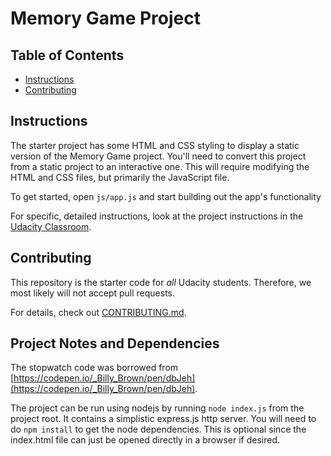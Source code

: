 # Memory Game Project

## Table of Contents

* [Instructions](#instructions)
* [Contributing](#contributing)

## Instructions

The starter project has some HTML and CSS styling to display a static version of the Memory Game project. You'll need to convert this project from a static project to an interactive one. This will require modifying the HTML and CSS files, but primarily the JavaScript file.

To get started, open `js/app.js` and start building out the app's functionality

For specific, detailed instructions, look at the project instructions in the [Udacity Classroom](https://classroom.udacity.com/me).

## Contributing

This repository is the starter code for _all_ Udacity students. Therefore, we most likely will not accept pull requests.

For details, check out [CONTRIBUTING.md](CONTRIBUTING.md).

## Project Notes and Dependencies

The stopwatch code was borrowed from [https://codepen.io/_Billy_Brown/pen/dbJeh](https://codepen.io/_Billy_Brown/pen/dbJeh).

The project can be run using nodejs by running `node index.js` from the project root. It contains a simplistic express.js http server. You will need to do `npm install` to get the node dependencies. This is optional since the index.html file can just be opened directly in a browser if desired.
